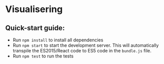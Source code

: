 # Visualisering

## Quick-start guide: 

* Run `npm install` to install all dependencies
* Run `npm start` to start the development server. This will automatically transpile the ES2015/React code to ES5 code in the `bundle.js` file.
* Run `npm test` to run the tests
